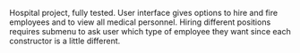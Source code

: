 Hospital project, fully tested. User interface gives options to hire and fire employees and to view all medical personnel. 
Hiring different positions requires submenu to ask user which type of employee they want since each constructor is a little different.
